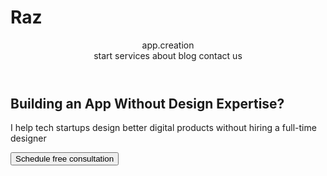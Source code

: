 # Raz
<!DOCTYPE html>
<html>
<head>
  <meta charset="utf 8">
  <title>Мой первый сайт</title>
  <link rel="stylesheet" href="./fonts.css">
  <link rel="stylesheet" href="https://fonts:googleapis.com/css2?family=Roboto&display=swap">
  <link rel="stylesheet" href="./fonts.css">
</head>
  <body>
    <header>
    <div>app.creation</div>
  <nav>
    <a>start</a>
    <a>services</a>
    <a>about</a>
    <a>blog</a>
    <a>contact us</a>
  </nav>
    </header>
  <section>
  <main>
    <h1>Building an App Without Design Expertise?</h1>
      <p>I help tech startups design better digital products without hiring a full-time designer</p>
        <button>Schedule free consultation</button>
  </main>
  <div>
  <img>
  </div>
   </section>
  </body>
</html>
